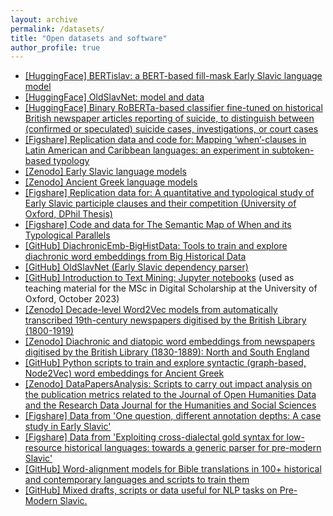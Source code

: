 ```yaml
---
layout: archive
permalink: /datasets/
title: "Open datasets and software"
author_profile: true
---
```


<ul class="fa-ul">
  <li><i class="fa-li fa fa-file"></i><a target="_blank" href="https://huggingface.co/npedrazzini/BERTislav">[HuggingFace] BERTislav: a BERT-based fill-mask Early Slavic language model</a></li>

  <li><i class="fa-li fa fa-file"></i><a target="_blank" href="https://huggingface.co/datasets/npedrazzini/OldSlavNet_model_and_data/tree/main">[HuggingFace] OldSlavNet: model and data</a></li>

  <li><i class="fa-li fa fa-file"></i><a target="_blank" href="https://huggingface.co/npedrazzini/HistoroBERTa-SuicideIncidentClassifier?not-for-all-audiences=true">[HuggingFace] Binary RoBERTa-based classifier fine-tuned on historical British newspaper articles reporting of suicide, to distinguish between (confirmed or speculated) suicide cases, investigations, or court cases</a></li>

  <li><i class="fa-li fa fa-file"></i><a target="_blank" href="https://doi.org/10.6084/m9.figshare.25431814.v1">[Figshare] Replication data and code for: Mapping ‘when’-clauses in Latin American and Caribbean languages: an experiment in subtoken-based typology</a></li>

  <li><i class="fa-li fa fa-file"></i><a target="_blank" href="https://doi.org/10.5281/zenodo.8414137">[Zenodo] Early Slavic language models</a></li>
  <li><i class="fa-li fa fa-file"></i><a target="_blank" href="https://doi.org/10.5281/zenodo.8369516">[Zenodo] Ancient Greek language models</a></li>
  <li><i class="fa-li fa fa-file"></i><a target="_blank" href="https://doi.org/10.6084/m9.figshare.24166254.v1">[Figshare] Replication data for: A quantitative and typological study of Early Slavic participle clauses and their competition (University of Oxford, DPhil Thesis)</a></li>
  <li><i class="fa-li fa fa-file"></i><a target="_blank" href="https://doi.org/10.6084/m9.figshare.22072169.v1">[Figshare] Code and data for The Semantic Map of When and its Typological Parallels</a></li>

  <li><i class="fa-li fa fa-file"></i><a target="_blank" href="https://github.com/Living-with-machines/DiachronicEmb-BigHistData">[GitHub] DiachronicEmb-BigHistData: Tools to train and explore diachronic word embeddings from Big Historical Data</a></li>

  <li><i class="fa-li fa fa-file"></i><a target="_blank" href="https://npedrazzini.github.io/OldSlavNet/">[GitHub] OldSlavNet (Early Slavic dependency parser)</a></li>
  <li><i class="fa-li fa fa-file"></i><a target="_blank" href="https://github.com/npedrazzini/oxford-text-mining">[GitHub] Introduction to Text Mining: Jupyter notebooks</a> (used as teaching material for the MSc in Digital Scholarship at the University of Oxford, October 2023)</li>
  <li><i class="fa-li fa fa-file"></i><a target="_blank" href="https://doi.org/10.5281/zenodo.7887305">[Zenodo] Decade-level Word2Vec models from automatically transcribed 19th-century newspapers digitised by the British Library (1800-1919)</a></li>
  <li><i class="fa-li fa fa-file"></i><a target="_blank" href="https://doi.org/10.5281/zenodo.7892460">[Zenodo] Diachronic and diatopic word embeddings from newspapers digitised by the British Library (1830-1889): North and South England</a></li>
  <li><i class="fa-li fa fa-file"></i><a target="_blank" href="https://github.com/npedrazzini/ancientgreek-syntactic-embeddings">[GitHub] Python scripts to train and explore syntactic (graph-based, Node2Vec) word embeddings for Ancient Greek</a></li>
  <li><i class="fa-li fa fa-file"></i><a target="_blank" href="https://doi.org/10.5281/zenodo.6861857">[Zenodo] DataPapersAnalysis: Scripts to carry out impact analysis on the publication metrics related to the Journal of Open Humanities Data and the Research Data Journal for the Humanities and Social Sciences</a></li>
  <li><i class="fa-li fa fa-file"></i><a target="_blank" href="https://doi.org/10.6084/m9.figshare.12894035.v2">[Figshare] Data from 'One question, different annotation depths: A case study in Early Slavic'</a></li>
  <li><i class="fa-li fa fa-file"></i><a target="_blank" href="https://doi.org/10.6084/m9.figshare.12950093.v3">[Figshare] Data from 'Exploiting cross-dialectal gold syntax for low-resource historical languages: towards a generic parser for pre-modern Slavic'</a></li>
  <li><i class="fa-li fa fa-file"></i><a target="_blank" href="https://github.com/npedrazzini/parallelbibles">[GitHub] Word-alignment models for Bible translations in 100+ historical and contemporary languages and scripts to train them</a></li>
  <li><i class="fa-li fa fa-file"></i><a target="_blank" href="https://github.com/npedrazzini/PreModernSlavic-NLP">[GitHub] Mixed drafts, scripts or data useful for NLP tasks on Pre-Modern Slavic.</a></li>
</ul>